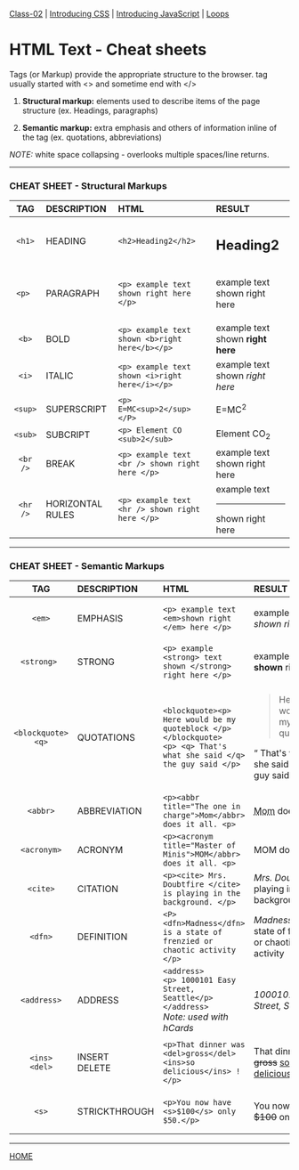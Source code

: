 [Class-02](https://cassandraortiz.github.io/reading-notes/class-02) \| [Introducing CSS](https://cassandraortiz.github.io/reading-notes/class-02-css-intro)  \| [Introducing JavaScript](https://cassandraortiz.github.io/reading-notes/class-02-java-intro) \| [Loops](https://cassandraortiz.github.io/reading-notes/class-02_loops)

# HTML Text - Cheat sheets

Tags (or Markup) provide the appropriate structure to the browser. tag usually started with <> and sometime end with </>

1. **Structural markup:** elements used to describe items of the page structure (ex. Headings, paragraphs)

2. **Semantic markup:** extra emphasis and others of information inline of the tag (ex. quotations, abbreviations)

*NOTE:* white space collapsing - overlooks multiple spaces/line returns.

---

### **CHEAT SHEET** -  Structural Markups

| TAG | DESCRIPTION | HTML | RESULT |
| :-: | :---------- | :--- | :----- |
| `<h1>` | HEADING | `<h2>Heading2</h2>` | <h2>Heading2</h2> |
| `<p> `| PARAGRAPH | `<p> example text shown right here </p>` |<p> example text shown right here </P> |
| `<b>` | BOLD | `<p> example text shown <b>right here</b></p>` |  example text shown <b>right here</b> |
| `<i>` | ITALIC | `<p> example text shown <i>right here</i></p>` | example text shown <i>right here</i> |
| `<sup>` | SUPERSCRIPT |  `<p> E=MC<sup>2</sup> </P>` |  E=MC<sup>2</sup> |
| `<sub>` | SUBCRIPT |  `<p> Element CO <sub>2</sub>` | Element CO<sub>2</sub> |
| `<br />` | BREAK |  `<p> example text <br /> shown right here </p>`| example text <br /> shown right here |
| `<hr />` | HORIZONTAL RULES |  `<p> example text <hr /> shown right here </p>`| example text <hr /> shown right here |

---

### **CHEAT SHEET** -  Semantic Markups

| TAG | DESCRIPTION | HTML | RESULT |
| :-: | :---------- | :--- | :----- |
| `<em>` | EMPHASIS | `<p> example text <em>shown right </em> here </p>` | <p> example text <em>shown right </em> here </p> |
| `<strong> `| STRONG | `<p> example <strong> text shown </strong> right here </p>` | <p> example <strong>text shown</strong> right here </p> |
| `<blockquote>` <br /> `<q>` | QUOTATIONS | `<blockquote><p> Here would be my quoteblock </p></blockquote>` <br /> `<p> <q> That's what she said </q> the guy said </p>` | <blockquote><p> Here would be my quoteblock </p></blockquote> <p> <q> That's what she said </q> the guy said. </p> |
| `<abbr>` | ABBREVIATION | `<p><abbr title="The one in charge">Mom</abbr> does it all. <p> ` | <p><abbr title="The one in charge">Mom</abbr> does it all. <p>  |
| `<acronym>` | ACRONYM |  `<p><acronym title="Master of Minis">MOM</abbr> does it all. <p> ` |  <p><acronyn title="Master of Minis">MOM</abbr> does it all. <p> |
| `<cite>` | CITATION |  `<p><cite> Mrs. Doubtfire </cite> is playing in the background. </p>` | <cite> Mrs. Doubtfire </cite> is playing in the background.  |
| `<dfn>` | DEFINITION |  `<P><dfn>Madness</dfn> is a state of frenzied or chaotic activity </p>`| <dfn>Madness</dfn> is a state of frenzied or chaotic activity  |
| `<address>` | ADDRESS |  `<address>`<br /> `<p> 1000101 Easy Street, Seattle</p></address>` <br /> *Note: used with hCards* | <address><p> 1000101 Easy Street, Seattle</p></address> |
| `<ins>`<br />`<del>` | INSERT <br /> DELETE | `<p>That dinner was <del>gross</del> <ins>so delicious</ins> !</p>` | <p>That dinner was <del>gross</del> <ins>so delicious</ins> !</p> |
| `<s>` | STRICKTHROUGH | `<p>You now have <s>$100</s> only $50.</p>` | <p>You now have <s>$100</s> only $50.</p> |

---

[HOME](https://cassandraortiz.github.io/reading-notes)
